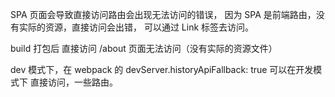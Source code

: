 SPA 页面会导致直接访问路由会出现无法访问的错误，
因为 SPA 是前端路由，没有实际的资源，直接访问会出错，
可以通过 Link 标签去访问。

build 打包后 直接访问 /about 页面无法访问（没有实际的资源文件）

dev 模式下，在 webpack 的 devServer.historyApiFallback: true 可以在开发模式下
直接访问，一些路由。